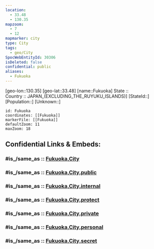 ```yaml
---
location:
  - 33.48
  - 130.35
mapzoom:
  - 7
  - 12
mapmarker: city
type: City
tags:
  - geo/City
SpocWebEntityId: 30306
isDeleted: false
confidential: public
aliases:
  - Fukuoka
---
```

[geo-lon::130.35] 
[geo-lat::33.48] 
[name::Fukuoka] 
State ::  
Country :: JAPAN_(EXCLUDING_THE_RUYUKU_ISLANDS)] 
[StateId::] 
[Population::] 
[Unknown::] 


```leaflet
id: Fukuoka
coordinates: [[Fukuoka]] 
markerFile: [[Fukuoka]] 
defaultZoom: 11 
maxZoom: 18
```


## Confidential Links & Embeds: 

### #is_/same_as :: [Fukuoka,City](/_Standards/Earth/Continent/Asia/Asia~East/Japan/Regions~Japan/Kyūshū/prefectures~Kyūshū/Fukuoka,Prefecture/counties~Fukuoka/Fukuoka-county/Fukuoka,City.md) 

### #is_/same_as :: [Fukuoka,City.public](/_public/Earth/Continent/Asia/Asia~East/Japan/Regions~Japan/Kyūshū/prefectures~Kyūshū/Fukuoka,Prefecture/counties~Fukuoka/Fukuoka-county/Fukuoka,City.public.md) 

### #is_/same_as :: [Fukuoka,City.internal](/_internal/Earth/Continent/Asia/Asia~East/Japan/Regions~Japan/Kyūshū/prefectures~Kyūshū/Fukuoka,Prefecture/counties~Fukuoka/Fukuoka-county/Fukuoka,City.internal.md) 

### #is_/same_as :: [Fukuoka,City.protect](/_protect/Earth/Continent/Asia/Asia~East/Japan/Regions~Japan/Kyūshū/prefectures~Kyūshū/Fukuoka,Prefecture/counties~Fukuoka/Fukuoka-county/Fukuoka,City.protect.md) 

### #is_/same_as :: [Fukuoka,City.private](/_private/Earth/Continent/Asia/Asia~East/Japan/Regions~Japan/Kyūshū/prefectures~Kyūshū/Fukuoka,Prefecture/counties~Fukuoka/Fukuoka-county/Fukuoka,City.private.md) 

### #is_/same_as :: [Fukuoka,City.personal](/_personal/Earth/Continent/Asia/Asia~East/Japan/Regions~Japan/Kyūshū/prefectures~Kyūshū/Fukuoka,Prefecture/counties~Fukuoka/Fukuoka-county/Fukuoka,City.personal.md) 

### #is_/same_as :: [Fukuoka,City.secret](/_secret/Earth/Continent/Asia/Asia~East/Japan/Regions~Japan/Kyūshū/prefectures~Kyūshū/Fukuoka,Prefecture/counties~Fukuoka/Fukuoka-county/Fukuoka,City.secret.md)

